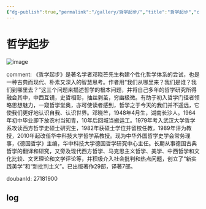 ```yaml
---
{"dg-publish":true,"permalink":"/gallery/哲学起步/","title":"哲学起步","created":"2025-06-04T14:16:06.476+08:00"}
---
```



# 哲学起步

![image](https://hiraeth-picbed.oss-cn-beijing.aliyuncs.com/s29628257.webp)

comment: 《哲学起步》是著名学者邓晓芒先生构建个性化哲学体系的尝试，也是一种古典而现代、朴素又深入的智慧思考。作者用“我们从哪里来？我们是谁？我们到哪里去？”这三个问题来描述哲学的根本问题，并将自己多年的哲学研究所得融会其中，中西互镜，史哲相彰，抽丝剥茧，穷幽极微。有助于初入哲学门径者领略思想魅力，一窥哲学堂奥，亦可使读者感到，哲学之于今天的我们并不遥远，它使我们更好地认识自我、认识世界。邓晓芒，1948年4月生，湖南长沙人。1964年初中毕业即下放农村当知青，10年后回城当搬运工。1979年考入武汉大学哲学系攻读西方哲学史硕士研究生，1982年获硕士学位并留校任教，1989年评为教授，2010年起改任华中科技大学哲学系教授。现为中华外国哲学史学会常务理事，《德国哲学》主编，华中科技大学德国哲学研究中心主任。长期从事德国古典哲学的翻译和研究，又旁及现代西方哲学、马克思主义哲学、美学、中西哲学和文化比较、文艺理论和文学评论等，并积极介入社会批判和热点问题，创立了“新实践美学”和“新批判主义”。已出版著作29部，译著7部。



doubanId: 27181900

## log

